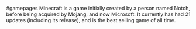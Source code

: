 #gamepages
Minecraft is a game initially created by a person named Notch, before being acquired by Mojang, and now Microsoft. It currently has had 21 updates (including its release), and is the best selling game of all time.